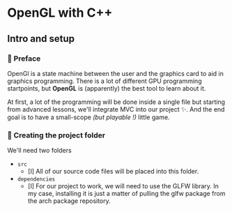 # OpenGL with C++
## Intro and setup
### :hammer: Preface
OpenGl is a state machine between the user and the graphics card to aid in graphics programming.
There is a lot of different GPU programming startpoints, but **OpenGL** is (apparently) the best
tool to learn about it.

At first, a lot of the programming will be done inside a single file but starting from advanced lessons, we'll integrate MVC into our project :sparkles:. And the end goal is to have a small-scope *(but playable !)* little game.

### :triangular_ruler: Creating the project folder
We'll need two folders
+ `src`
    - [I] All of our source code files will be placed into this folder.
+ `dependencies`
    - [I] For our project to work, we will need to use the GLFW library. In my case, installing it is just a matter of pulling the glfw package from the arch package repository.

